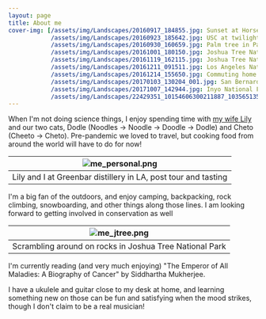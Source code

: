 ```yaml
---
layout: page
title: About me
cover-img: [/assets/img/Landscapes/20160917_184855.jpg: Sunset at Horse Flats Campground - Los Angeles National Forest 2016,
            /assets/img/Landscapes/20160923_185642.jpg: USC at twilight 2016,
            /assets/img/Landscapes/20160930_160659.jpg: Palm tree in Palms LA 2018,
            /assets/img/Landscapes/20161001_180150.jpg: Joshua Tree National Park 2017,
            /assets/img/Landscapes/20161119_162115.jpg: Joshua Tree National Park 2017,
            /assets/img/Landscapes/20161211_091511.jpg: Los Angeles National Forest 2017,
            /assets/img/Landscapes/20161214_155650.jpg: Commuting home in Los Angeles 2018,
            /assets/img/Landscapes/20170103_130204_001.jpg: San Bernardino mountains from a plane 2018,
            /assets/img/Landscapes/20171007_142944.jpg: Inyo National Forest 2017,
            /assets/img/Landscapes/22429351_10154606300211887_1035651355_o.jpg: Inyo National Forest 2017]
---
```


When I'm not doing science things, I enjoy spending time with
[my wife Lily](https://www.linkedin.com/in/lilydecato) and our two cats,
Dodle (Noodles -> Noodle -> Doodle -> Dodle) and Cheto (Cheeto -> Cheto).
Pre-pandemic we loved to travel, but cooking food from around the world will
have to do for now!

| ![me_personal.png](../assets/img/me_personal.png) |
|:--:|
|Lily and I at Greenbar distillery in LA, post tour and tasting|

I'm a big fan of the outdoors, and enjoy camping, backpacking, rock climbing,
snowboarding, and other things along those lines. I am looking forward to
getting involved in conservation as well

| ![me_jtree.png](../assets/img/me_jtree.png) |
|:--:|
|Scrambling around on rocks in Joshua Tree National Park|

I'm currently reading (and very much enjoying) "The Emperor of All Maladies: A
Biography of Cancer" by Siddhartha Mukherjee.

I have a ukulele and guitar close to my desk at home, and learning something new
on those can be fun and satisfying when the mood strikes, though I don't claim
to be a real musician!
